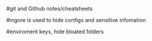 #git and Github notes/cheatsheets

#ingore is used to hide configs and sensitive infomation

#enviroment keys, hide bloated folders